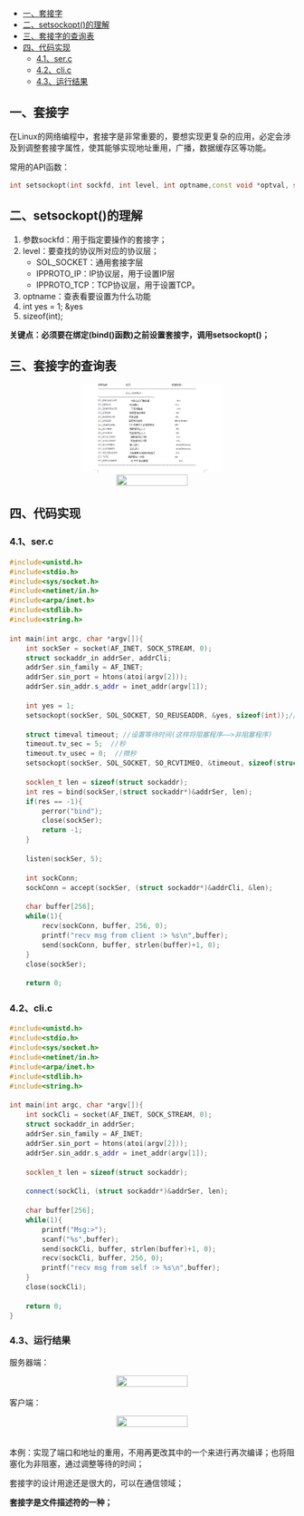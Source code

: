 - [一、套接字](#一套接字)
- [二、setsockopt()的理解](#二setsockopt的理解)
- [三、套接字的查询表](#三套接字的查询表)
- [四、代码实现](#四代码实现)
  - [4.1、ser.c](#41serc)
  - [4.2、cli.c](#42clic)
  - [4.3、运行结果](#43运行结果)

## 一、套接字

在Linux的网络编程中，套接字是非常重要的，要想实现更复杂的应用，必定会涉及到调整套接字属性，使其能够实现地址重用，广播，数据缓存区等功能。

常用的API函数：

```cpp
int setsockopt(int sockfd, int level, int optname,const void *optval, socklen_t optlen);
```

## 二、setsockopt()的理解

1. 参数sockfd：用于指定要操作的套接字；
2. level：要查找的协议所对应的协议层；
   - SOL_SOCKET：通用套接字层
   - IPPROTO_IP：IP协议层，用于设置IP层
   - IPPROTO_TCP：TCP协议层，用于设置TCP。
3. optname：查表看要设置为什么功能
4. int yes = 1;   &yes
5. sizeof(int);

**关键点：必须要在绑定(bind()函数)之前设置套接字，调用setsockopt()；**

## 三、套接字的查询表

<div align=center><img src='./picture/套接字_1.png' width="50%" height="50%"></div>

<div align=center><img src='https://s3.51cto.com/wyfs02/M01/88/0C/wKiom1fokYzTwRLPAAAqh6qImlc558.png-wh_500x0-wm_3-wmp_4-s_3842942180.png' width="50%" height="50%"></div>

## 四、代码实现

### 4.1、ser.c

```cpp
#include<unistd.h>
#include<stdio.h>
#include<sys/socket.h>
#include<netinet/in.h>
#include<arpa/inet.h>
#include<stdlib.h>
#include<string.h>

int main(int argc, char *argv[]){
    int sockSer = socket(AF_INET, SOCK_STREAM, 0); 
    struct sockaddr_in addrSer, addrCli;
    addrSer.sin_family = AF_INET;
    addrSer.sin_port = htons(atoi(argv[2]));
    addrSer.sin_addr.s_addr = inet_addr(argv[1]);

    int yes = 1;
    setsockopt(sockSer, SOL_SOCKET, SO_REUSEADDR, &yes, sizeof(int));//设置的是允许本地端口和地址重用

    struct timeval timeout; //设置等待时间(这样将阻塞程序——>非阻塞程序)
    timeout.tv_sec = 5;  //秒
    timeout.tv_usec = 0;  //微秒
    setsockopt(sockSer, SOL_SOCKET, SO_RCVTIMEO, &timeout, sizeof(struct timeval));//设置的是服务器最多等客户端5秒

    socklen_t len = sizeof(struct sockaddr);
    int res = bind(sockSer,(struct sockaddr*)&addrSer, len);
    if(res == -1){
        perror("bind");
        close(sockSer);
        return -1;
    }

    listen(sockSer, 5);

    int sockConn;
    sockConn = accept(sockSer, (struct sockaddr*)&addrCli, &len);

    char buffer[256];
    while(1){
        recv(sockConn, buffer, 256, 0);
        printf("recv msg from client :> %s\n",buffer);
        send(sockConn, buffer, strlen(buffer)+1, 0);
    }
    close(sockSer);

    return 0;
```

### 4.2、cli.c

```cpp
#include<unistd.h>
#include<stdio.h>
#include<sys/socket.h>
#include<netinet/in.h>
#include<arpa/inet.h>
#include<stdlib.h>
#include<string.h>

int main(int argc, char *argv[]){
    int sockCli = socket(AF_INET, SOCK_STREAM, 0); 
    struct sockaddr_in addrSer;
    addrSer.sin_family = AF_INET;
    addrSer.sin_port = htons(atoi(argv[2]));
    addrSer.sin_addr.s_addr = inet_addr(argv[1]);

    socklen_t len = sizeof(struct sockaddr);
   
    connect(sockCli, (struct sockaddr*)&addrSer, len);

    char buffer[256];
    while(1){
        printf("Msg:>");
        scanf("%s",buffer);
        send(sockCli, buffer, strlen(buffer)+1, 0); 
        recv(sockCli, buffer, 256, 0); 
        printf("recv msg from self :> %s\n",buffer);
    }   
    close(sockCli);

    return 0;
}
```

### 4.3、运行结果

服务器端：

<div align=center><img src='https://s5.51cto.com/wyfs02/M01/88/09/wKioL1folNfDGmf3AABjU8ZG2GA240.png-wh_500x0-wm_3-wmp_4-s_1342856717.png' width="50%" height="50%"></div>

客户端：

<div align=center><img src='https://s5.51cto.com/wyfs02/M02/88/09/wKioL1folTKz7qhTAABEp3ck5vU380.png-wh_500x0-wm_3-wmp_4-s_1966212950.png' width="50%" height="50%"></div>

</br>

本例：实现了端口和地址的重用，不用再更改其中的一个来进行再次编译；也将阻塞化为非阻塞，通过调整等待的时间；

套接字的设计用途还是很大的，可以在通信领域；

**套接字是文件描述符的一种；**
